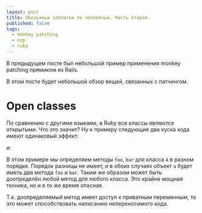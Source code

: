 ```yaml
---
layout: post
title: Обезьяньи заплатки по человечьи. Часть вторая.
published: false
tags:
  - monkey patching
  - oop
  - ruby
---
```


В предыдущем посте был небольшой пример применения monkey patching
прямиком из Rails.

В этом посте будет небольшой обзор вещей, связанных с патчингом.

# Open classes

По сравнению с другими языками, в Ruby все классы являются открытыми.
Что это значит? Ну к примеру следующие два куска кода имеют одинаковый
эффект:

<script src="https://gist.github.com/976221.js?file=gistfile1.rb"></script>

и:

<script src="https://gist.github.com/976221.js?file=gistfile2.rb"></script>

В этом примере мы определяем методы `foo`, `bar` для класса `A` в разном порядке.
Порядок разницы не имеет, и в обоих случаях объект `a` будет иметь два метода
`foo` и `bar`. Таким же образом может быть доопределён любой метод для любого класса.
Это крайне мощная техника, но и в то же время опасная.

Т.к. доопределяемый метод имеет доступ к приватным переменным, то это
может способствовать написанию непереносимого кода. 
